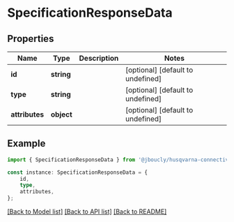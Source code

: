 # SpecificationResponseData


## Properties

Name | Type | Description | Notes
------------ | ------------- | ------------- | -------------
**id** | **string** |  | [optional] [default to undefined]
**type** | **string** |  | [optional] [default to undefined]
**attributes** | **object** |  | [optional] [default to undefined]

## Example

```typescript
import { SpecificationResponseData } from '@jboucly/husqvarna-connectivity-sdk';

const instance: SpecificationResponseData = {
    id,
    type,
    attributes,
};
```

[[Back to Model list]](../README.md#documentation-for-models) [[Back to API list]](../README.md#documentation-for-api-endpoints) [[Back to README]](../README.md)
